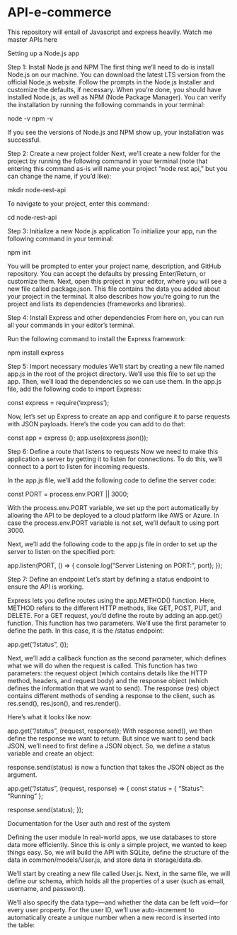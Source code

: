 # API-e-commerce
This repository will entail of Javascript and express heavily. Watch me master APIs here

Setting up a Node.js app

Step 1: Install Node.js and NPM
The first thing we’ll need to do is install Node.js on our machine. You can download the latest LTS version from the official Node.js website. Follow the prompts in the Node.js Installer and customize the defaults, if necessary. When you’re done, you should have installed Node.js, as well as NPM (Node Package Manager). You can verify the installation by running the following commands in your terminal:

node -v
npm -v

If you see the versions of Node.js and NPM show up, your installation was successful.

Step 2: Create a new project folder
Next, we’ll create a new folder for the project by running the following command in your terminal (note that entering this command as-is will name your project “node rest api,” but you can change the name, if you’d like):

mkdir node-rest-api

To navigate to your project, enter this command:

cd node-rest-api

Step 3: Initialize a new Node.js application
To initialize your app, run the following command in your terminal:

npm init

You will be prompted to enter your project name, description, and GitHub repository. You can accept the defaults by pressing Enter/Return, or customize them.
Next, open this project in your editor, where you will see a new file called  package.json. This file contains the data you added about your project in the terminal. It also describes how you’re going to run the project and lists its dependencies (frameworks and libraries).

Step 4: Install Express and other dependencies
From here on, you can run all your commands in your editor’s terminal.

Run the following command to install the Express framework:

npm install express

Step 5: Import necessary modules
We’ll start by creating a new file named app.js in the root of the project directory. We’ll use this file to set up the app. Then, we’ll load the dependencies so we can use them. In the app.js file, add the following code to import Express:

const express = require(‘express’);

Now, let’s set up Express to create an app and configure it to parse requests with JSON payloads. Here’s the code you can add to do that:

const app = express ();
app.use(express.json());

Step 6: Define a route that listens to requests
Now we need to make this application a server by getting it to listen for connections. To do this, we’ll connect to a port to listen for incoming requests.

In the app.js file, we’ll add the following code to define the server code:

const PORT = process.env.PORT || 3000;

With the process.env.PORT variable, we set up the port automatically by allowing the API to be deployed to a cloud platform like AWS or Azure. In case the process.env.PORT variable is not set, we’ll default to using port 3000.

Next, we’ll add the following code to the app.js file in order to set up the server to listen on the specified port:

app.listen(PORT, () => {
  console.log("Server Listening on PORT:", port);
});

Step 7: Define an endpoint
Let’s start by defining a status endpoint to ensure the API is working.

Express lets you define routes using the app.METHOD() function. Here, METHOD refers to the different HTTP methods, like GET, POST, PUT, and DELETE. For a GET request, you’d define the route by adding an app.get() function. This function has two parameters. We’ll use the first parameter to define the path. In this case, it is the /status endpoint:

app.get(“/status”, ());

Next, we’ll add a callback function as the second parameter, which defines what we will do when the request is called. This function has two parameters: the request object (which contains details like the HTTP method, headers, and request body) and the response object (which defines the information that we want to send). The response (res) object contains different methods of sending a response to the client, such as res.send(), res.json(), and res.render().

Here’s what it looks like now:

app.get(“/status”, (request, response));
With response.send(), we then define the response we want to return. But since we want to send back JSON, we’ll need to first define a JSON object. So, we define a status variable and create an object:

response.send(status) is now a function that takes the JSON object as the argument.

app.get(“/status”, (request, response) => {
   const status = {
      “Status”: “Running”
   };
   
   response.send(status);
});

Documentation for the User auth and rest of the system

Defining the user module
In real-world apps, we use databases to store data more efficiently. Since this is only a simple project, we wanted to keep things easy. So, we will build the API with SQLite, define the structure of the data in common/models/User.js, and store data in storage/data.db.

We’ll start by creating a new file called User.js. Next, in the same file, we will define our schema, which holds all the properties of a user (such as email, username, and password).

We’ll also specify the data type—and whether the data can be left void—for every user property. For the user ID, we’ll use auto-increment to automatically create a unique number when a new record is inserted into the table:
